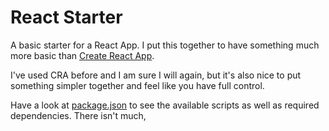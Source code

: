 # React Starter

A basic starter for a React App.
I put this together to have something much more basic than
[Create React App](https://github.com/facebook/create-react-app).

I've used CRA before and I am sure I will again, but it's also
nice to put something simpler together and feel like you have full control.

Have a look at [package.json](./package.json) to see the available scripts
as well as required dependencies. There isn't much,
